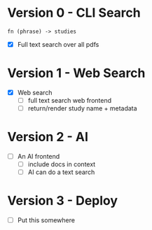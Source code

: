 # Version 0 - CLI Search

`fn (phrase) -> studies`

- [x] Full text search over all pdfs

# Version 1 - Web Search

- [x] Web search
  - [ ] full text search web frontend
  - [ ] return/render study name + metadata

# Version 2 - AI

- [ ] An AI frontend
  - [ ] include docs in context
  - [ ] AI can do a text search

# Version 3 - Deploy

- [ ] Put this somewhere
